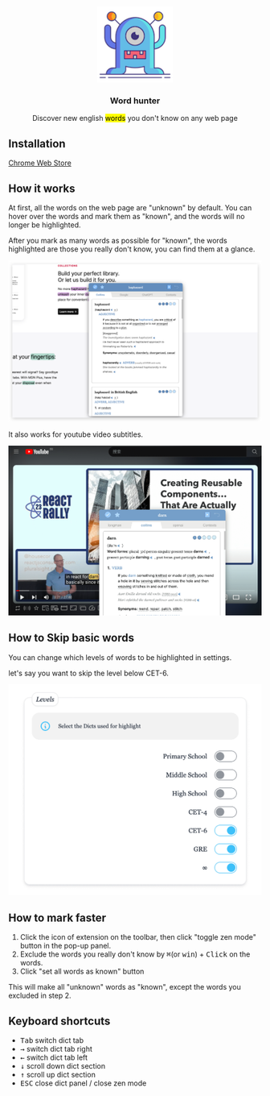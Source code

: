 <p align="center">
   <br/>
   <img width="150px" src="./public/icon.png" />
   <h3 align="center">Word hunter</h3>
   <p align="center">Discover new english <mark>words</mark> you don't know on any web page</p>
</p>

## Installation

[Chrome Web Store](https://chrome.google.com/webstore/detail/word-hunter/nigkedajkofkhoedhgiipmigiebldaem)

## How it works

At first, all the words on the web page are "unknown" by default. You can hover over the words and mark them as "known", and the words will no longer be highlighted.

After you mark as many words as possible for "known", the words highlighted are those you really don't know, you can find them at a glance.

<img style="max-width: 100%;" src="./screenshots/screenshot-1.png" />

It also works for youtube video subtitles.

<img style="max-width: 100%;" src="./screenshots/screenshot-youtube.png" />

## How to Skip basic words

You can change which levels of words to be highlighted in settings.

let's say you want to skip the level below CET-6.

<img style="max-width: 300" src="./screenshots/screenshot-level.png" />

## How to mark faster

1. Click the icon of extension on the toolbar, then click "toggle zen mode" button in the pop-up panel.
2. Exclude the words you really don't know by <kbd>⌘</kbd>(or <kbd>win</kbd>) + <kbd>Click</kbd> on the words.
3. Click "set all words as known" button

This will make all "unknown" words as "known", except the words you excluded in step 2.

## Keyboard shortcuts

- <kbd>Tab</kbd> switch dict tab
- <kbd>→</kbd> switch dict tab right
- <kbd>←</kbd> switch dict tab left
- <kbd>↓</kbd> scroll down dict section
- <kbd>↑</kbd> scroll up dict section
- <kbd>ESC</kbd> close dict panel / close zen mode
